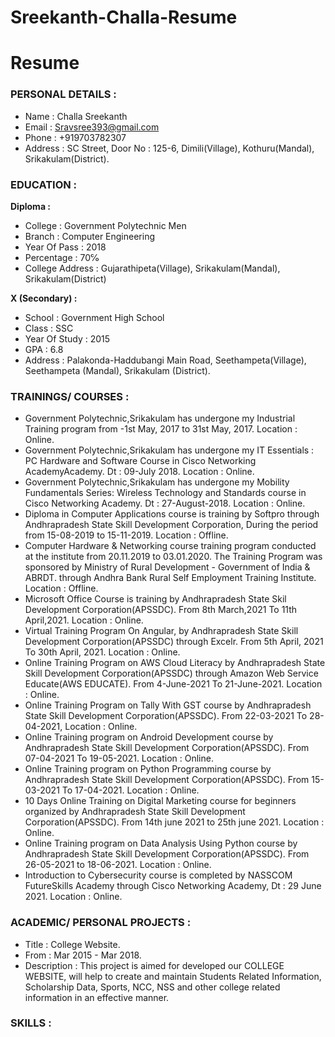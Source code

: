 # Sreekanth-Challa-Resume
# Resume
### PERSONAL DETAILS :
- Name : Challa Sreekanth <br>
- Email : Sravsree393@gmail.com <br>
- Phone : +919703782307 <br>
- Address : SC Street, Door No : 125-6, Dimili(Village), Kothuru(Mandal), Srikakulam(District). 

### EDUCATION :
**Diploma :**
- College : Government Polytechnic Men <br>
- Branch : Computer Engineering <br>
- Year Of Pass : 2018 <br>
- Percentage : 70℅ <br>
- College Address : Gujarathipeta(Village), Srikakulam(Mandal), Srikakulam(District) <br>

**X (Secondary) :**
- School : Government High School <br>
- Class : SSC <br>
- Year Of Study : 2015 <br>
- GPA : 6.8 <br>
- Address : Palakonda-Haddubangi Main Road, Seethampeta(Village), Seethampeta (Mandal), Srikakulam (District). <br>

### TRAININGS/ COURSES :
- Government Polytechnic,Srikakulam has undergone my Industrial Training program from -1st May, 2017 to 31st May, 2017.
Location : Online. <br>
- Government Polytechnic,Srikakulam has undergone my IT Essentials : PC Hardware and Software Course in Cisco Networking AcademyAcademy. Dt : 09-July 2018. Location : Online. <br>
- Government Polytechnic,Srikakulam has undergone my Mobility Fundamentals Series: Wireless Technology and Standards course in Cisco Networking Academy. Dt : 27-August-2018. Location : Online.  <br>
- Diploma in Computer Applications course is training by Softpro through Andhrapradesh State Skill Development Corporation, During the period from 15-08-2019 to 15-11-2019. Location : Offline. <br>
- Computer Hardware & Networking course training program conducted at the institute from 20.11.2019 to 03.01.2020. The Training Program was sponsored by Ministry of Rural Development - Government of India & ABRDT. through Andhra Bank Rural Self Employment Training Institute. Location : Offline. <br>
- Microsoft Office Course is training by Andhrapradesh State Skil Development Corporation(APSSDC). From 8th March,2021 To 11th April,2021. Location : Online. <br>
- Virtual Training Program On Angular, by Andhrapradesh State Skill Development Corporation(APSSDC) through Excelr. From 5th April, 2021 To 30th April, 2021. Location : Online. <br>
- Online Training Program on AWS Cloud Literacy by Andhrapradesh State Skill Development Corporation(APSSDC) through Amazon Web Service Educate(AWS EDUCATE). From 4-June-2021 To 21-June-2021. Location : Online. <br>
- Online Training Program on Tally With GST course by Andhrapradesh State Skill Development Corporation(APSSDC). From 22-03-2021 To 28-04-2021, Location : Online. <br>
- Online Training program on Android Development course by Andhrapradesh State Skill Development Corporation(APSSDC). From 07-04-2021 To 19-05-2021. Location : Online. <br>
- Online Training program on Python Programming course by Andhrapradesh State Skill Development Corporation(APSSDC). From 15-03-2021 To 17-04-2021. Location : Online. <br>
- 10 Days Online Training on Digital Marketing course for beginners organized by Andhrapradesh State Skill Development Corporation(APSSDC). From 14th june 2021 to 25th june 2021. Location : Online. <br>
- Online Training program on Data Analysis Using Python course by Andhrapradesh State Skill Development Corporation(APSSDC). From 26-05-2021 to 18-06-2021. Location : Online. <br>
- Introduction to Cybersecurity course is completed by NASSCOM FutureSkills Academy through Cisco Networking Academy, Dt : 29 June 2021. Location : Online. <br>

### ACADEMIC/ PERSONAL PROJECTS :
- Title : College Website. 
- From : Mar 2015 - Mar 2018.
- Description : This project is aimed for developed our COLLEGE WEBSITE, will help to create and maintain Students Related Information, Scholarship Data, Sports, NCC, NSS and other college related information in an effective manner.

### SKILLS :


